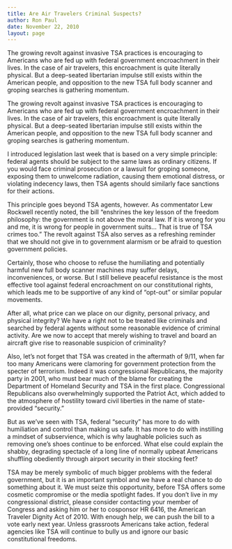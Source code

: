 ```yaml
---
title: Are Air Travelers Criminal Suspects?
author: Ron Paul
date: November 22, 2010
layout: page
---
```


The growing revolt against invasive TSA practices is encouraging to Americans
who are fed up with federal government encroachment in their lives. In the case
of air travelers, this encroachment is quite literally physical. But a
deep-seated libertarian impulse still exists within the American people, and
opposition to the new TSA full body scanner and groping searches is gathering
momentum.

The growing revolt against invasive TSA practices is encouraging to Americans
who are fed up with federal government encroachment in their lives. In the case
of air travelers, this encroachment is quite literally physical. But a
deep-seated libertarian impulse still exists within the American people, and
opposition to the new TSA full body scanner and groping searches is gathering
momentum.

I introduced legislation last week that is based on a very simple principle:
federal agents should be subject to the same laws as ordinary citizens. If you
would face criminal prosecution or a lawsuit for groping someone, exposing them
to unwelcome radiation, causing them emotional distress, or violating indecency
laws, then TSA agents should similarly face sanctions for their actions.

This principle goes beyond TSA agents, however. As commentator Lew Rockwell
recently noted, the bill “enshrines the key lesson of the freedom philosophy:
the government is not above the moral law. If it is wrong for you and me, it is
wrong for people in government suits… That is true of TSA crimes too.” The
revolt against TSA also serves as a refreshing reminder that we should not give
in to government alarmism or be afraid to question government policies.

Certainly, those who choose to refuse the humiliating and potentially harmful
new full body scanner machines may suffer delays, inconveniences, or worse. But
I still believe peaceful resistance is the most effective tool against federal
encroachment on our constitutional rights, which leads me to be supportive of
any kind of “opt-out” or similar popular movements.

After all, what price can we place on our dignity, personal privacy, and
physical integrity? We have a right not to be treated like criminals and
searched by federal agents without some reasonable evidence of criminal
activity. Are we now to accept that merely wishing to travel and board an
aircraft give rise to reasonable suspicion of criminality?

Also, let’s not forget that TSA was created in the aftermath of 9/11, when far
too many Americans were clamoring for government protection from the specter of
terrorism. Indeed it was congressional Republicans, the majority party in 2001,
who must bear much of the blame for creating the Department of Homeland
Security and TSA in the first place. Congressional Republicans also
overwhelmingly supported the Patriot Act, which added to the atmosphere of
hostility toward civil liberties in the name of state-provided “security.”

But as we’ve seen with TSA, federal “security” has more to do with humiliation
and control than making us safe. It has more to do with instilling a mindset of
subservience, which is why laughable policies such as removing one’s shoes
continue to be enforced. What else could explain the shabby, degrading
spectacle of a long line of normally upbeat Americans shuffling obediently
through airport security in their stocking feet?

TSA may be merely symbolic of much bigger problems with the federal government,
but it is an important symbol and we have a real chance to do something about
it. We must seize this opportunity, before TSA offers some cosmetic compromise
or the media spotlight fades. If you don’t live in my congressional district,
please consider contacting your member of Congress and asking him or her to
cosponsor HR 6416, the American Traveler Dignity Act of 2010. With enough help,
we can push the bill to a vote early next year. Unless grassroots Americans
take action, federal agencies like TSA will continue to bully us and ignore our
basic constitutional freedoms.

